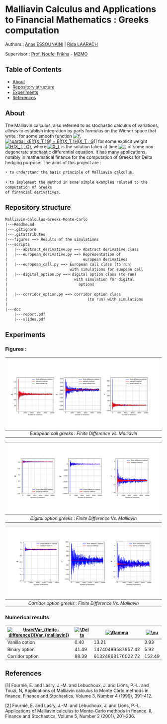 # Malliavin Calculus and Applications to Financial Mathematics : Greeks computation 

Authors : [Anas ESSOUNAINI](https://www.linkedin.com/in/anas-essounaini-b7514014a/) | [Rida LAARACH](https://www.linkedin.com/in/rida-laarach/?originalSubdomain=fr)

Supervisor : [Prof. Noufel Frikha](https://www.lpsm.paris/pageperso/frikha/) - [M2MO](https://masterfinance.math.univ-paris-diderot.fr/)

## Table of Contents

- [About](#about)
- [Repository structure](#repo)
- [Experiments](#res)
- [References](#ref)

## About <a name = "about"></a>

The Malliavin calculus, also referred to as stochastic calculus of variations, allows to establish
integration by parts formulas on the Wiener space that write : for some smooth function <a href="https://www.codecogs.com/eqnedit.php?latex=f" target="_blank"><img src="https://latex.codecogs.com/gif.latex?f" title="f" /></a>,
<a href="https://www.codecogs.com/eqnedit.php?latex=\partial_xE[f(X_T&space;)G]&space;=&space;E[f(X_T&space;)H(X_T&space;,&space;G)]" target="_blank"><img src="https://latex.codecogs.com/gif.latex?\partial_xE[f(X_T&space;)G]&space;=&space;E[f(X_T&space;)H(X_T&space;,&space;G)]" title="\partial_xE[f(X_T )G] = E[f(X_T )H(X_T , G)]" /></a> for some explicit
weight <a href="https://www.codecogs.com/eqnedit.php?latex=H(X_T&space;,&space;G)" target="_blank"><img src="https://latex.codecogs.com/gif.latex?H(X_T&space;,&space;G)" title="H(X_T , G)" /></a>, where <a href="https://www.codecogs.com/eqnedit.php?latex=X_T" target="_blank"><img src="https://latex.codecogs.com/gif.latex?X_T" title="X_T" /></a> is the solution taken at time <a href="https://www.codecogs.com/eqnedit.php?latex=T" target="_blank"><img src="https://latex.codecogs.com/gif.latex?T" title="T" /></a> of some non-degenerate stochastic
differential equation. It has many applications, notably in mathematical finance for the computation of Greeks for Delta hedging purpose.
The aims of this project are : 

    • to understand the basic principle of Malliavin calculus,

    • to implement the method in some simple examples related to the computation of Greeks
    of financial derivatives.

## Repository structure <a name = "repo"></a>

```
Malliavin-Calculus-Greeks-Monte-Carlo
|---Readme.md
|---.gitignore
|---.gitattributes
|---figures ==> Results of the simulations
|---scripts
|   |---abstract_derivative.py ==> Abstract derivative class
|   |---european_derivative.py ==> Representation of 
|                                  european derivatives
|   |---european_call.py ==> European call class (to run)
|                            with simulations for euopean call
|   |---digital_option.py ==> digital option class (to run)
|                              with simulation for digital  
|                                options
|   
|   |---corridor_option.py ==> corridor option class 
|                                    (to run) with simulations
|
|---doc
    |---report.pdf
    |---slides.pdf
```

## Experiments <a name = "res"></a>

### Figures : 

| ![european_call.png](figures/european_call.png) | 
|:--:| 
| *European call greeks : Finite Difference Vs. Malliavin* |

| ![digital_call.png](figures/digital_option.png) | 
|:--:| 
| *Digital option greeks : Finite Difference Vs. Malliavin* |

| ![european_call.png](figures/corridor_option.png) | 
|:--:| 
| *Corridor option greeks : Finite Difference Vs. Malliavin* |



### Numerical results



| <a href="https://www.codecogs.com/eqnedit.php?latex=\frac{Var_{finite&space;difference}}{Var_{malliavin}}" target="_blank"><img src="https://latex.codecogs.com/gif.latex?\frac{Var_{finite&space;difference}}{Var_{malliavin}}" title="\frac{Var_{finite-difference}}{Var_{malliavin}}" /></a>| <a href="https://www.codecogs.com/eqnedit.php?latex=\Delta" target="_blank"><img src="https://latex.codecogs.com/gif.latex?\Delta" title="\Delta" /></a> | <a href="https://www.codecogs.com/eqnedit.php?latex=\Gamma" target="_blank"><img src="https://latex.codecogs.com/gif.latex?\Gamma" title="\Gamma" /></a>| <a href="https://www.codecogs.com/eqnedit.php?latex=\nu" target="_blank"><img src="https://latex.codecogs.com/gif.latex?\nu" title="\nu" /></a> |
|---------------------------------------------|----------|-------------------|---------|
| Vanilla option                              | 0.40     | 13.21             | 3.93    |
| Binary option                               | 41.49    | 14740486587957.42 | 5.92    |
| Corridor option                             | 88.39    | 61324868176022.72 | 152.49  |

## References <a name = "ref"></a>

[1] Fournié, E. and Lasry, J.-M. and Lebuchoux, J. and Lions, P.-L. and Touzi, N, Applications
of Malliavin calculus to Monte Carlo methods in finance, Finance and Stochastics, Volume 3,
Number 4 (1999), 391–412.

[2] Fournié, E. and Lasry, J.-M. and Lebuchoux, J. and Lions, P.-L. Applications of Malliavin
calculus to Monte-Carlo methods in finance. II, Finance and Stochastics, Volume 5, Number 2
(2001), 201–236.

